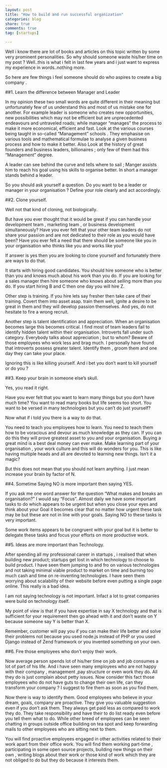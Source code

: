 ```yaml
---
layout: post
title: "How to build and run successful organization"
categories: blog
share: true
comments: true
tag: [startups]

---
```

Well i know there are lot of books and articles on this topic written by some very prominent personalities. So why should someone waste his/her time on my post ? Well..this is what i felt in last few years and i just want to express my experience in words..nothing more.

So here are few things i feel someone should do who aspires to create a big company .

##1. Learn the difference between Manager and Leader

In my opinion these two small words are quite different in their meaning but unfortunately few of us understand this and most of us mistake one for another.  For example leader is someone who creates new opportunities, new possibilities which may not be efficient but are unprecedented endeavours and untraveled roads;  while manager “manages” the process to make it more economical, efficient and fast. Look at the various courses being taught in so-called “Management” schools . They emphasise on various tools and mathematical formulae to analyse a given business process and how to make it better. Also Look at the history of great founders and business leaders,  billionaires ; only few of them had this “Management” degree.

A leader can see behind the curve and tells where to sail ; Manger assists him to reach his goal using his skills to organise better. In short a manager stands behind a leader.

So you should ask yourself a question. Do you want to be a leader or manager in your organisation ? Define your role clearly and act accordingly.

##2. Clone yourself.

Well not that kind of cloning, not biologically.

But have you ever thought that it would be great if you can handle your development team , marketing team , or business development simultaneously? Have you ever felt that your other team leaders do not share your passion and are not dedicated to their role as you would have been? Have you ever felt a need that there should be someone like you in your organisation who thinks like you and works like you?

If answer is yes then you are looking to clone yourself and fortunately there are ways to do that.

It starts with hiring good candidates. You should hire someone who is better than you and knows much about his work than you do. If you are looking for a sales manager then hire someone who knows about selling more than you do. If you start hiring B and C then one day you will hire Z.

Other step is training. If you hire lets say fresher then take care of their training. Covert them into asset asap. train them well, ignite a desire to be great in them and they will develop passion themselves. And yes, do not hesitate to fire a wrong recruit.

Another step is talent identification and appreciation. When an organisation becomes large this becomes critical. I find most of team leaders fail to identify hidden talent within their organisation. Introverts fall under such category. Everybody talks about appreciation ; but to whom?  Beware of those employees who work less and brag much. I personally have found that introverts possess greater talent. Identify them , groom them and one day they can take your place.

Ignoring this is like killing yourself. And i bet you don’t want to kill yourself or do you ?

##3. Keep your brain in someone else’s skull.

Yes,  you read it right.

Have you ever felt that you want to learn many things but you don’t have much time? You want to read many books but life seems too short. You want to be versed in many technologies but you can’t do just yourself?

Now what if i told you there is a way to do that.

You need to teach you employees how to learn. You need to teach them how to be voracious and devour as much knowledge  as they can. If you can do this they will prove greatest asset to you and your organisation. Buying a great mind is a best  deal money can ever make. Make learning part of your organisation , your work culture and this will do wonders for you. This is like having multiple heads and all are devoted to learning new things. Isn’t it a magic?

But this does not mean that you should not learn anything. I just mean increase your brain by factor of N.

##4. Sometime Saying NO is more important then saying YES.

If you ask me one word answer for the question “What makes and breaks an organisation?” I would say “Focus”. Almost daily we have some important tasks to do which appears to be urgent but when you close your eyes and think about your Goal it becomes clear that no matter how urgent these task may be but these are not in line with your goals. Saying NO to these tasks is very important.

Some work items appears to be congruent with your goal but it is better to delegate these tasks and focus your efforts on more productive work.

##5. Ideas are more important than Technology.

After spending all my professional career in startups , i realised that when building new product; startups get lost in which technology to choose to build product. I have seen them jumping to and fro on various technologies and not taking minimal viable product to market on time and burning too much cash and time on re-inventing technologies. I have seen them worrying about scalability of their website before even putting a single page online. This really is a bad idea.

I am not saying technology is not important. Infact a lot to great companies were build on technology itself.

My point of view is that if you have expertise in say X technology and that is sufficient for your requirement then go ahead with it and don’t waste on Y because someone say Y is better than X.

Remember, customer will pay you if you can make their life better and solve their problems not because you used node.js instead of PHP or you used Django instead of Zend framework or you invented something on your own.

##6. Fire those employees who don’t enjoy their work.

Now average person spends lot of his/her time on job and job consumes a lot of part of his life. And i have seen many employees who are not happy with their company , management ,pay structure or even work they do. All they do is just complain about petty issues. Now consider this fact those employees who do not have guts to change their own life, can they transform your company ? I suggest to fire them as soon as you find them.

Now there is way to identify them. Good employees who believe in your dream, goals, company are proactive. They give you valuable suggestion even if you don’t ask them. They always get paid less as compared to work they do. They take responsibility and have their to do list ready even before you tell them what to do. While other breed of employees can be seen chatting in groups outside office building on tea spot and keep forwarding mails to other employees who are sitting next to them.

You will find proactive employees engaged in other activities related to their work apart from their office work. You will find them working part-time , participating in some open source projects, building new things on their own , writing blogs about their work or those kind of work which they are not obliged to do but they do because it interests them.